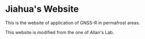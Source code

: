 # Jiahua's Website

This is the website of application of GNSS-R in permafrost areas.

This website is modified from the one of Allan's Lab.